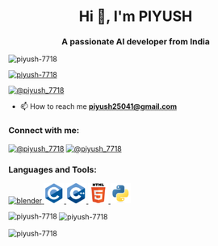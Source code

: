 <h1 align="center">Hi 👋, I'm PIYUSH</h1>
<h3 align="center">A passionate AI developer from India</h3>

<p align="left"> <img src="https://komarev.com/ghpvc/?username=piyush-7718&label=Profile%20views&color=0e75b6&style=flat" alt="piyush-7718" /> </p>

<p align="left"> <a href="https://github.com/ryo-ma/github-profile-trophy"><img src="https://github-profile-trophy.vercel.app/?username=piyush-7718" alt="piyush-7718" /></a> </p>

<p align="left"> <a href="https://twitter.com/@piyush_7718" target="blank"><img src="https://img.shields.io/twitter/follow/@piyush_7718?logo=twitter&style=for-the-badge" alt="@piyush_7718" /></a> </p>

- 📫 How to reach me **piyush25041@gmail.com**

<h3 align="left">Connect with me:</h3>
<p align="left">
<a href="https://twitter.com/@piyush_7718" target="blank"><img align="center" src="https://raw.githubusercontent.com/rahuldkjain/github-profile-readme-generator/master/src/images/icons/Social/twitter.svg" alt="@piyush_7718" height="30" width="40" /></a>
<a href="https://www.linkedin.com/in/ piyush-‎-1389a2336" target="blank"><img align="center" src="https://raw.githubusercontent.com/rahuldkjain/github-profile-readme-generator/master/src/images/icons/Social/twitter.svg" alt="@piyush_7718" height="30" width="40" /></a>
</p>

<h3 align="left">Languages and Tools:</h3>
<p align="left"> <a href="https://www.blender.org/" target="_blank" rel="noreferrer"> <img src="https://download.blender.org/branding/community/blender_community_badge_white.svg" alt="blender" width="40" height="40"/> </a> <a href="https://www.cprogramming.com/" target="_blank" rel="noreferrer"> <img src="https://raw.githubusercontent.com/devicons/devicon/master/icons/c/c-original.svg" alt="c" width="40" height="40"/> </a> <a href="https://www.w3schools.com/cpp/" target="_blank" rel="noreferrer"> <img src="https://raw.githubusercontent.com/devicons/devicon/master/icons/cplusplus/cplusplus-original.svg" alt="cplusplus" width="40" height="40"/> </a> <a href="https://www.w3.org/html/" target="_blank" rel="noreferrer"> <img src="https://raw.githubusercontent.com/devicons/devicon/master/icons/html5/html5-original-wordmark.svg" alt="html5" width="40" height="40"/> </a> <a href="https://www.python.org" target="_blank" rel="noreferrer"> <img src="https://raw.githubusercontent.com/devicons/devicon/master/icons/python/python-original.svg" alt="python" width="40" height="40"/> </a> </p>

<p><img align="left" src="https://github-readme-stats.vercel.app/api/top-langs?username=piyush-7718&show_icons=true&locale=en&layout=compact" alt="piyush-7718" /></p>

<p>&nbsp;<img align="center" src="https://github-readme-stats.vercel.app/api?username=piyush-7718&show_icons=true&locale=en" alt="piyush-7718" /></p>

<p><img align="center" src="https://github-readme-streak-stats.herokuapp.com/?user=piyush-7718&" alt="piyush-7718" /></p>
